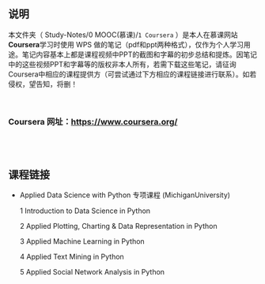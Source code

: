 ## 说明
本文件夹（ Study-Notes/0 MOOC(慕课)/`1 Coursera` ）是本人在慕课网站**Coursera**学习时使用 WPS 做的笔记（pdf和ppt两种格式），仅作为个人学习用途。笔记内容基本上都是课程视频中PPT的截图和字幕的初步总结和提炼。因笔记中的这些视频PPT和字幕等的版权非本人所有，若需下载这些笔记，请征询Coursera中相应的课程提供方（可尝试通过下方相应的课程链接进行联系）。如若侵权，望告知，将删！

<br>

### Coursera 网址：https://www.coursera.org/

<br>
<br>


## 课程链接
* <a href="https://www.coursera.org/specializations/data-science-python" style="text-decoration:none">Applied Data Science with Python 专项课程 (MichiganUniversity)</a>

	1 <a href="https://www.coursera.org/learn/python-data-analysis" style="text-decoration:none">Introduction to Data Science in Python</a>

	2 <a href="https://www.coursera.org/learn/python-plotting" style="text-decoration:none">Applied Plotting, Charting & Data Representation in Python</a>
	
	3 <a href="https://www.coursera.org/learn/python-machine-learning" style="text-decoration:none">Applied Machine Learning in Python</a>

	4 <a href="https://www.coursera.org/learn/python-text-mining" style="text-decoration:none">Applied Text Mining in Python</a>
	
	5 <a href="https://www.coursera.org/learn/python-social-network-analysis" style="text-decoration:none">Applied Social Network Analysis in Python</a>